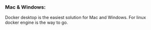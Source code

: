 ### Mac & Windows:
Docker desktop is the easiest solution for Mac and Windows.
For linux docker engine is the way to go.